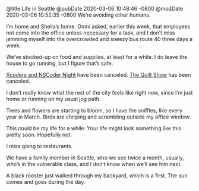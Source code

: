 @title Life in Seattle
@pubDate 2020-03-06 10:48:46 -0800
@modDate 2020-03-06 10:52:35 -0800
We’re avoiding other humans.

I’m home and Sheila’s home. Omni asked, earlier this week, that employees not come into the office unless necessary for a task, and I don’t miss jamming myself into the overcrowded and sneezy bus route 40 three days a week.

We’ve stocked-up on food and supplies, at least for a while. I do leave the house to go running, but I figure that’s safe.

[Xcoders and NSCoder Night](https://xcoders.org/2020/03/05/canceled-next-xcoders.html) have been canceled. [The Quilt Show](https://www.quiltersanonymous.org/index.php/Quilt-Show.html) has been canceled.

I don’t really know what the rest of the city feels like right now, since I’m just home or running on my usual jog path.

Trees and flowers are starting to bloom, so I have the sniffles, like every year in March. Birds are chirping and scrambling outside my office window.

This could be my life for a while. Your life might look something like this pretty soon. Hopefully not.

I miss going to restaurants.

We have a family member in Seattle, who we see twice a month, usually, who’s in the vulnerable class, and I don’t know when we’ll see him next.

A black rooster just walked through my backyard, which is a first. The sun comes and goes during the day.

